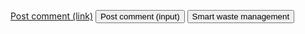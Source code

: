 <a href="https://chettinad.swm5.repl.co/" class="button">Post comment (link)</a>
<input class="button" type="submit" value="Post comment (input)">
<button class="button" type="submit">Smart waste management</button>
